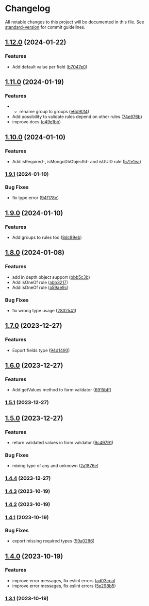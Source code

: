 # Changelog

All notable changes to this project will be documented in this file. See [standard-version](https://github.com/conventional-changelog/standard-version) for commit guidelines.

## [1.12.0](https://github.com/antify/validate/compare/v1.11.0...v1.12.0) (2024-01-22)


### Features

* Add default value per field ([b7047e0](https://github.com/antify/validate/commit/b7047e087c108137a88d52d2cdd5e14f1b8f18e8))

## [1.11.0](https://github.com/antify/validate/compare/v1.10.0...v1.11.0) (2024-01-19)


### Features

* - rename group to groups ([e6d90f4](https://github.com/antify/validate/commit/e6d90f4e88819fbb0f5fd2fb2839251df177cb37))
* Add possibility to validate rules depend on other rules ([74e676b](https://github.com/antify/validate/commit/74e676b19f1a2dd6f8c1204262ddb08eb47999a4))
* improve docs ([c49e1bb](https://github.com/antify/validate/commit/c49e1bb39c9a247d0819df63050ac1aba2ed6256))

## [1.10.0](https://github.com/antify/validate/compare/v1.9.1...v1.10.0) (2024-01-10)


### Features

* Add isRequired-, isMongoDbObjectId- and isUUID rule ([57fe1ea](https://github.com/antify/validate/commit/57fe1ea7e0c31badda493a84dce897f30fab8e6b))

### [1.9.1](https://github.com/antify/validate/compare/v1.9.0...v1.9.1) (2024-01-10)


### Bug Fixes

* fix type error ([94f178e](https://github.com/antify/validate/commit/94f178e5b7f8cddccb711a158dc7c1157578f292))

## [1.9.0](https://github.com/antify/validate/compare/v1.8.0...v1.9.0) (2024-01-10)


### Features

* Add groups to rules too ([8dc89eb](https://github.com/antify/validate/commit/8dc89eb87c67ccfb878aa8b574ea9a8c9aef41e8))

## [1.8.0](https://github.com/antify/validate/compare/v1.7.0...v1.8.0) (2024-01-08)


### Features

* add in depth object support ([bbb5c3b](https://github.com/antify/validate/commit/bbb5c3b445d49a7bcabbc8963d6399e55050a771))
* Add isOneOf rule ([abb3217](https://github.com/antify/validate/commit/abb321729f9031618ed79ca7b583403eb296250c))
* Add isOneOf rule ([a59ae9c](https://github.com/antify/validate/commit/a59ae9c9fd139a6549a7e34803852ba655f4adde))


### Bug Fixes

* fix wrong type usage ([2832541](https://github.com/antify/validate/commit/28325412b05dd52e8ccdcde03b30d5168e99dffc))

## [1.7.0](https://github.com/antify/validate/compare/v1.6.0...v1.7.0) (2023-12-27)


### Features

* Export fields type ([94d1490](https://github.com/antify/validate/commit/94d14906a0bcb20f43e2e6e0803234c1350ba77a))

## [1.6.0](https://github.com/antify/validate/compare/v1.5.1...v1.6.0) (2023-12-27)


### Features

* Add getValues method to form validator ([6915bff](https://github.com/antify/validate/commit/6915bffc9ec74b786ab2df67f02d76bb1ef0be97))

### [1.5.1](https://github.com/antify/validate/compare/v1.5.0...v1.5.1) (2023-12-27)

## [1.5.0](https://github.com/antify/validate/compare/v1.4.4...v1.5.0) (2023-12-27)


### Features

* return validated values in form validator ([9c49791](https://github.com/antify/validate/commit/9c497911c494cc6c4a5839d5d6d040f2a4cbf795))


### Bug Fixes

* mixing type of any and unknown ([2a1876e](https://github.com/antify/validate/commit/2a1876e45378fc30fe903c387b08d4ebf4bdf213))

### [1.4.4](https://github.com/antify/validate/compare/v1.4.3...v1.4.4) (2023-12-27)

### [1.4.3](https://github.com/antify/validate/compare/v1.4.2...v1.4.3) (2023-10-19)

### [1.4.2](https://github.com/antify/validate/compare/v1.4.1...v1.4.2) (2023-10-19)

### [1.4.1](https://github.com/antify/validate/compare/v1.4.0...v1.4.1) (2023-10-19)


### Bug Fixes

* export missing required types ([59a0286](https://github.com/antify/validate/commit/59a0286fa0ae2a12d8c0382b0972941d1bda7a41))

## [1.4.0](https://github.com/antify/validate/compare/v1.3.1...v1.4.0) (2023-10-19)


### Features

* improve error messages, fix eslint errors ([ad03cca](https://github.com/antify/validate/commit/ad03cca5a3d6d5b82861602dff518eab6b5a3d04))
* improve error messages, fix eslint errors ([5e298b5](https://github.com/antify/validate/commit/5e298b54a201af9f04ecfe95710079cfd7510c91))

### [1.3.1](https://github.com/antify/validate/compare/v1.2.2...v1.3.1) (2023-10-19)
